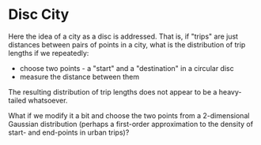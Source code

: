 # Disc City

Here the idea of a city as a disc is addressed.  That is, if "trips" are just distances between pairs of points in a city, what is the distribution of trip lengths if we repeatedly:

- choose two points - a "start" and a "destination" in a circular disc
- measure the distance between them

The resulting distribution of trip lengths does not appear to be a heavy-tailed whatsoever. 

What if we modify it a bit and choose the two points from a 2-dimensional Gaussian distribution (perhaps a first-order approximation to the density of start- and end-points in urban trips)?

